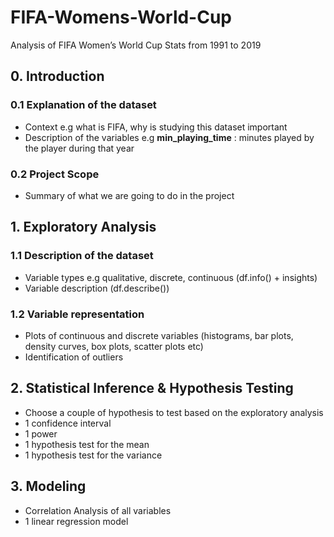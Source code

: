 # FIFA-Womens-World-Cup
Analysis of FIFA Women’s World Cup Stats from 1991 to 2019

## 0. Introduction
### 0.1 Explanation of the dataset
- Context e.g what is FIFA, why is studying this dataset important
- Description of the variables e.g **min_playing_time** : minutes played by the player during that year
### 0.2 Project Scope
- Summary of what we are going to do in the project

## 1. Exploratory Analysis
### 1.1 Description of the dataset
- Variable types e.g qualitative, discrete, continuous (df.info() + insights)
- Variable description (df.describe())

### 1.2 Variable representation
- Plots of continuous and discrete variables (histograms, bar plots, density curves, box plots,  scatter plots etc)
- Identification of outliers

## 2. Statistical Inference & Hypothesis Testing
- Choose a couple of hypothesis to test based on the exploratory analysis
- 1 confidence interval
- 1 power
- 1 hypothesis test for the mean
- 1 hypothesis test for the variance

## 3. Modeling
- Correlation Analysis of all variables
- 1 linear regression model
